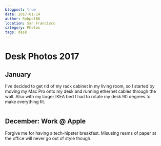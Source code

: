 ```yaml
---
blogpost: true
date: 2017-01-14
author: Robpol86
location: San Francisco
category: Photos
tags: desk
---
```


# Desk Photos 2017

## January

I've decided to get rid of my rack cabinet in my living room, so I started by moving my Mac Pro onto my desk and running ethernet cables through the wall. Also with my larger IKEA bed I had to rotate my desk 90 degrees to make everything fit.

```{imgur-image} XyxP23P
```

## December: Work @ Apple

Forgive me for having a tech-hipster breakfast. Misusing reams of paper at the office will never go out of style though.

```{imgur-image} 8h3ruSH
```

